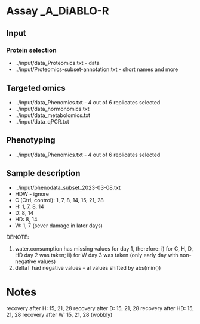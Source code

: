 # Assay _A_DiABLO-R

## Input

### Protein selection
- ../input/data_Proteomics.txt - data
- ../input/Proteomics-subset-annotation.txt - short names and more

## Targeted omics
- ../input/data_Phenomics.txt - 4 out of 6 replicates selected
- ../input/data_hormonomics.txt
- ../input/data_metabolomics.txt
- ../input/data_qPCR.txt

## Phenotyping
- ../input/data_Phenomics.txt - 4 out of 6 replicates selected



## Sample description
- ../input/phenodata_subset_2023-03-08.txt
- HDW - ignore
- C (Ctrl, control): 1, 7, 8, 14, 15, 21, 28
- H: 1, 7, 8, 14
- D: 8, 14
- HD: 8, 14
- W: 1, 7 (sever damage in later days)



DENOTE: 

1. water.consumption has missing values for day 1, therefore: i) for C, H, D, HD day 2 was taken; ii) for W day 3 was taken (only early day with non-negative values)
2. deltaT had negative values - al values shifted by abs(min())



# Notes
recovery after H: 15, 21, 28
recovery after D: 15, 21, 28
recovery after HD: 15, 21, 28
recovery after W: 15, 21, 28 (wobbly)






